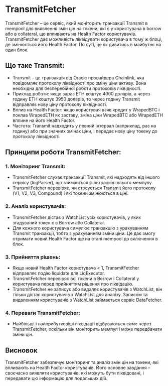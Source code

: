 # TransmitFetcher

TransmitFetcher – це сервіс, який моніторить транзакції Transmit в mempool для виявлення змін цін на токени, які є у користувача в borrow або в collateral, що впливають на Health Factor користувачів. TransmitFetcher дає можливість ліквідувати користувача в тому ж блоці, де змінюється його Health Factor. По суті, це як дивитись в майбутнє на один блок.

## Що таке Transmit:

- Transmit – це транзакція від Oracle провайдера Chainlink, яка повідомляє протоколу ліквідності про зміну ціни активу. Вона необхідна для безперебійної роботи протоколів ліквідності.
- Приклад роботи: якщо зараз ETH коштує 4000 доларів, а через годину ETH коштує 3950 доларів, то через годину Transmit відправляє нову ціну протоколу ліквідності.
- Вплив на Health Factor: якщо користувач взяв кредит у WrapedBTC і поклав WrapedETH як заставу, зміна ціни WrapedBTC або WrapedETH вплине на його Health Factor.
- Частота: Transmit надходить у певний інтервал (наприклад, раз на годину) або при значних змінах ціни, і передає нову ціну токену до протоколу ліквідності.

## Принципи роботи TransmitFetcher:

### 1. Моніторинг Transmit:

- TransmitFetcher слухає транзакції Transmit, які надходять від іншого сервісу (logParser), що займається фільтрацією всього мемпулу.
- TransmitFetcher перевіряє, чи стосується Transmit його протоколу (V1, V2, V3, Compound) і які токени змінюються в ціні.

### 2. Аналіз користувачів:

- TransmitFetcher дістає з WatchList усіх користувачів, у яких згадуваний токен є в Borrow або Collateral.
- Для кожного користувача симулює транзакцію з урахуванням Transmit транзакції, тобто з урахуванням зміни ціни. Це дає змогу отримати новий Health Factor ще на етапі mempool до включення в блок.

### 3. Прийняття рішень:

- Якщо новий Health Factor користувача < 1, TransmitFetcher відправляє подію liquidate для LiqExecutor.
- TransmitFetcher перевіряє всі токени в Borrow і Collateral у користувача перед прийняттям рішення про ліквідацію.
- TransmitFetcher не записує або видаляє користувачів з WatchList, він тільки дістає користувачів з WatchList для аналізу. Записом та видаленням користувачів з WatchList займається сервіс DataFetcher.

### 4. Переваги TransmitFetcher:

- Найбільші і найприбутковіші ліквідації відбуваються саме через TransmitFetcher, оскільки він моніторить мемпул і може передбачати зміни цін.

## Висновок

TransmitFetcher забезпечує моніторинг та аналіз змін цін на токени, які впливають на Health Factor користувачів. Його основне завдання – своєчасно виявляти користувачів, які можуть бути ліквідовані, і передавати цю інформацію для подальших дій.
